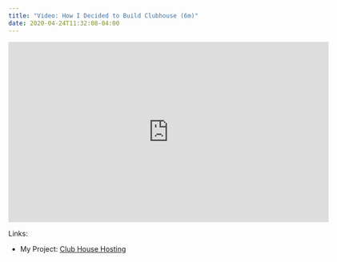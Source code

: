 ```yaml
---
title: "Video: How I Decided to Build Clubhouse (6m)"
date: 2020-04-24T11:32:08-04:00
---
```


<iframe src="https://player.vimeo.com/video/411452096" width="640" height="360" frameborder="0" allow="autoplay; fullscreen" allowfullscreen></iframe>

Links:

* My Project: [Club House Hosting](/projects/guildflow/)
